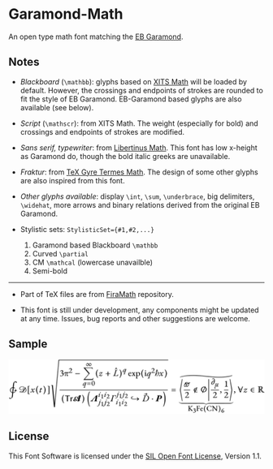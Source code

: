 # Garamond-Math

An open type math font matching the [EB Garamond](https://github.com/octaviopardo/EBGaramond12/).

## Notes

- *Blackboard* (`\mathbb`): glyphs based on [XITS Math](https://github.com/khaledhosny/xits) will be loaded by default. However, the crossings and endpoints of strokes are rounded to fit the style of EB Garamond. EB-Garamond based glyphs are also available (see below).

- *Script* (`\mathscr`): from XITS Math. The weight (especially for bold) and crossings and endpoints of strokes are modified.

- *Sans serif, typewriter*: from [Libertinus Math](https://github.com/khaledhosny/libertinus). This font has low x-height as Garamond do, though the bold italic greeks are unavailable.

- *Fraktur*: from [TeX Gyre Termes Math](http://www.gust.org.pl/projects/e-foundry/tg-math/). The design of some other glyphs are also inspired from this font.

- *Other glyphs available*: display `\int`, `\sum`, `\underbrace`, big delimiters, `\widehat`, more arrows and binary relations derived from the original EB Garamond.

- Stylistic sets: `StylisticSet={#1,#2,...}`

    1. Garamond based Blackboard `\mathbb`
    1. Curved `\partial`
    1. CM `\mathcal` (lowercase unavailble)
    1. Semi-bold

---
- Part of TeX files are from [FiraMath](https://github.com/Stone-Zeng/FiraMath) repository.

- This font is still under development, any components might be updated at any time. Issues, bug reports and other suggestions are welcome.

## Sample

![sample](images/sample.svg)

## License

This Font Software is licensed under the [SIL Open Font License](http://scripts.sil.org/OFL), Version 1.1.
